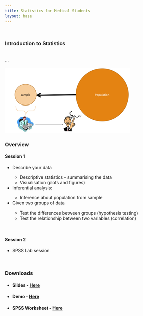 ```yaml
---
title: Statistics for Medical Students
layout: base
---
```


<div class="divider-10"></div>
<br>

<div class="section" id="projects-list">
<div class="container">
<h3 style="font-weight:600; font-family: sans-serif;"> Introduction to Statistics <div style="float:right"><span></span></div>
</h3> <br style="line-height:200%;"> ...
<br style="line-height:200%;"><br style="line-height:200%;">




<div class="side-img-right"> <a href="./Introduction_to_Statistics.pdf" target="_blank"><img src="cover.png" alt="slides" width="400"> </a></div>

<h3> Overview </h3>

<h4> Session 1 </h4>
<ul>
<li> Describe your data </li>
<ul>
<li>Descriptive statistics - summarising the data </li>
<li>Visualisation (plots and figures)</li>
</ul>
<li>Inferential analysis:</li>
<ul>
<li>Inference about population from sample </li>
</ul>
<li>Given two groups of data </li>
<ul>
<li>Test the differences between groups (hypothesis testing) </li>
<li>Test the relationship between two variables (correlation) </li>
</ul>
</ul>
<br>
<h4> Session 2 </h4>
<ul>
<li> SPSS Lab session </li>
</ul>

<br>

<h3> Downloads </h3>
<ul>
  <li><h4>Slides - <a href="Introduction_to_Statistics.pdf" target="_blank">Here </a></h4></li>
  <li><h4>Demo - <a href="https://nikeshbajaj.github.io/teaching/stats_demo" target="_blank">Here </a></h4></li>
  <li><h4>SPSS Worksheet - <a href="https://nikeshbajaj.github.io/teaching/spss_session/WorkSheet_SPSS_Session.pdf" target="_blank">Here </a></h4></li>
</ul>
</div>
</div>
